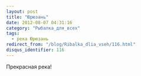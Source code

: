 ```yaml
---
layout: post
title: "Юрюзань"
date: 2012-08-07 04:31:16
category: "Рыбалка_для_всех"
tags:
  - река Юрюзань
redirect_from: "/blog/Ribalka_dlia_vseh/116.html"
disqus_identifier: 116
---
```

Прекрасная река!
